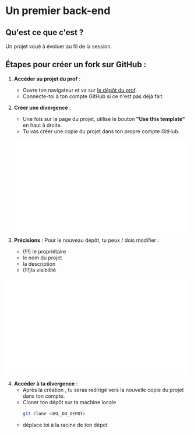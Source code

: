 # Un premier back-end

## Qu'est ce que c'est ?

Un projet voué à évoluer au fil de la session.

## Étapes pour créer un fork sur GitHub :

1. **Accéder au projet du prof** :
   - Ouvre ton navigateur et va sur [le dépôt du prof](https://github.com/laclassedeyo/un-premier-backend/).
   - Connecte-toi à ton compte GitHub si ce n'est pas déjà fait.

2. **Créer une divergence** :
   - Une fois sur la page du projet, utilise le bouton **"Use this template"** en haut à droite.
   - Tu vas créer une copie du projet dans ton propre compte GitHub.
      
   ![utilise le bouton "Use this template"](./rsc/use_template.png)

3. **Précisions** :
   Pour le nouveau dépôt, tu peux / dois modifier :
   - (!!!) le propriétaire
   - le nom du projet
   - la description
   - (!!!)la visibilité

![Précisions pour le nouveau dépôt"](./rsc/use_template.png)


4. **Accéder à ta divergence** :
   - Après la création , tu seras redirigé vers la nouvelle copie du projet dans ton compte.
   - Cloner ton dépôt sur ta machine locale
     ```bash
     git clone <URL_DU_DEPOT>
     ```
   - déplace toi à la racine de ton dépot

